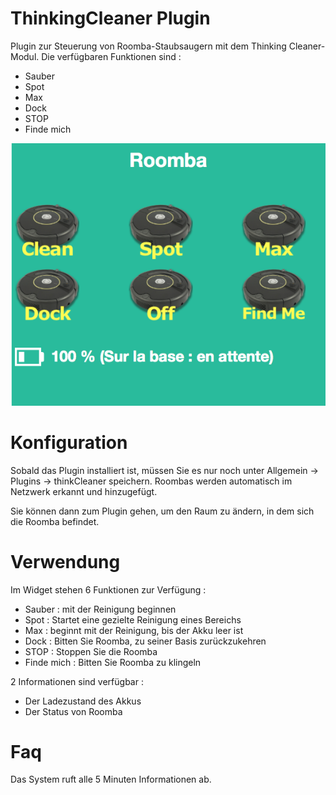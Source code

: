 # ThinkingCleaner Plugin 

Plugin zur Steuerung von Roomba-Staubsaugern mit dem Thinking Cleaner-Modul. Die verfügbaren Funktionen sind : 

- Sauber 
- Spot
- Max 
- Dock 
- STOP 
- Finde mich

![thinkingCleaner screenshot1](./images/thinkingCleaner_screenshot1.png)

# Konfiguration 

Sobald das Plugin installiert ist, müssen Sie es nur noch unter Allgemein → Plugins → thinkCleaner speichern. Roombas werden automatisch im Netzwerk erkannt und hinzugefügt.

Sie können dann zum Plugin gehen, um den Raum zu ändern, in dem sich die Roomba befindet.

# Verwendung 

Im Widget stehen 6 Funktionen zur Verfügung : 

- Sauber : mit der Reinigung beginnen 
- Spot : Startet eine gezielte Reinigung eines Bereichs 
- Max : beginnt mit der Reinigung, bis der Akku leer ist 
- Dock : Bitten Sie Roomba, zu seiner Basis zurückzukehren 
- STOP : Stoppen Sie die Roomba 
- Finde mich : Bitten Sie Roomba zu klingeln

2 Informationen sind verfügbar : 

- Der Ladezustand des Akkus 
- Der Status von Roomba

# Faq 

Das System ruft alle 5 Minuten Informationen ab.

